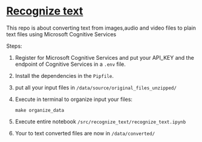 
# [Recognize text](/README.md)

This repo is about converting text from images,audio and video files to plain text files using Microsoft Cognitive Services <br>


Steps:
1. Register for Microsoft Cognitive Services and put your API_KEY and the endpoint of Cognitive Services in a `.env` file.
2. Install the dependencies in the `Pipfile`.
3. put all your input files in `/data/source/original_files_unzipped/`
4. Execute in terminal to organize input your files:
    
    `make organize_data`

5. Execute entire notebook `/src/recognize_text/recognize_text.ipynb` 
6. Your to text converted files are now in `/data/converted/`

